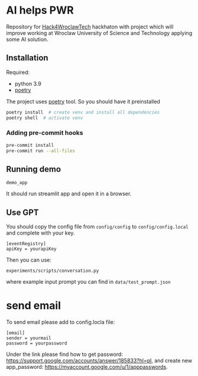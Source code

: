 # AI helps PWR
Repository for [Hack4WroclawTech](https://hack4wroclawtech.my.canva.site/) hackhaton with project which will improve 
working at Wroclaw University of Science and Technology applying some AI solution.

## Installation
Required:
 - python 3.9
 - [poetry](https://python-poetry.org/)

The project uses [poetry](https://python-poetry.org/) tool. So you should have it preinstalled

```bash
poetry install  # create venv and install all dependencies
poetry shell  # activate venv
```

### Adding pre-commit hooks
```bash
pre-commit install
pre-commit run --all-files
```

## Running demo
```
demo_app
```
It should run streamlit app and open it in a browser.


## Use GPT
You should copy the config file from `config/config` to `config/config.local` and complete with your key.
```
[eventRegistry]
apiKey = yourapiKey
```
Then you can use:
```
experiments/scripts/conversation.py
```
where example input prompt you can find in `data/test_prompt.json`

# send email
To send email please add to config.locla file:
```
[email]
sender = yourmail
password = yourpassword
```

Under the link please find how to get password: https://support.google.com/accounts/answer/185833?hl=pl, and create new app_password: https://myaccount.google.com/u/1/apppasswords.